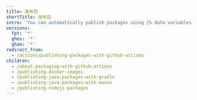 ```yaml
---
title: 发布包
shortTitle: 发布包
intro: 'You can automatically publish packages using {% data variables.product.prodname_actions %}.'
versions:
  fpt: '*'
  ghes: '*'
  ghae: '*'
redirect_from:
  - /actions/publishing-packages-with-github-actions
children:
  - /about-packaging-with-github-actions
  - /publishing-docker-images
  - /publishing-java-packages-with-gradle
  - /publishing-java-packages-with-maven
  - /publishing-nodejs-packages
---
```


